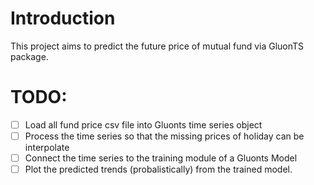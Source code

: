 # Introduction
This project aims to predict the future price of mutual fund via GluonTS package.

# TODO: 

- [ ] Load all fund price csv file into Gluonts time series object 
- [ ] Process the time series so that the missing prices of holiday can be interpolate
- [ ] Connect the time series to the training module of a Gluonts Model 
- [ ] Plot the predicted trends (probalistically) from the trained model. 